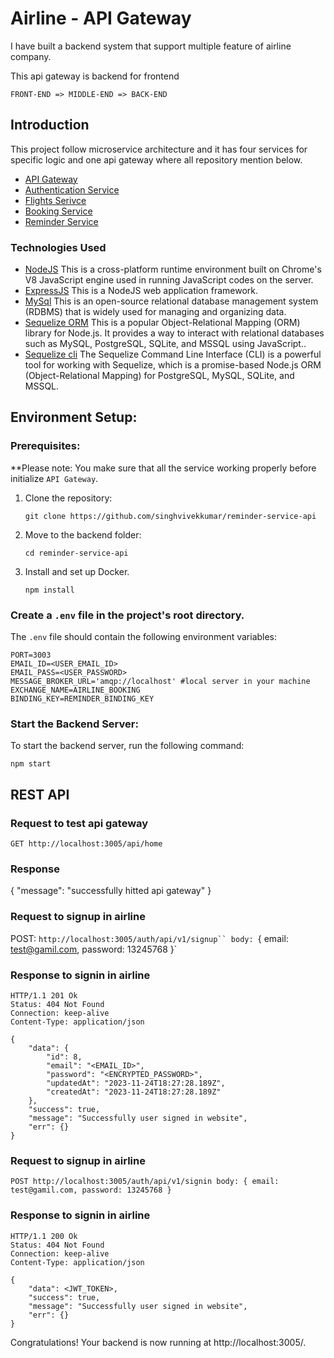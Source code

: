 # Airline - API Gateway

I have built a backend system that support multiple feature of airline company. 


This api gateway is backend for frontend

` FRONT-END => MIDDLE-END => BACK-END `

## Introduction

This project follow microservice architecture and it has four services for specific logic and one api gateway where all repository mention below.

* [API Gateway](https://github.com/singhvivekkumar/api-gateway.git)
* [Authentication Service](https://github.com/singhvivekkumar/auth-service-api)
* [Flights Serivce](https://github.com/singhvivekkumar/flight-service-api)
* [Booking Service](https://github.com/singhvivekkumar/booking-service-api)
* [Reminder Service](https://github.com/singhvivekkumar/reminder-service-api)


### Technologies Used
* [NodeJS](https://nodejs.org/) This is a cross-platform runtime environment built on Chrome's V8 JavaScript engine used in running JavaScript codes on the server.
* [ExpressJS](https://www.expresjs.org/) This is a NodeJS web application framework.
* [MySql](https://www.mysql.com/) This is an open-source relational database management system (RDBMS) that is widely used for managing and organizing data.
* [Sequelize ORM](https://sequelize.org/) This is a popular Object-Relational Mapping (ORM) library for Node.js. It provides a way to interact with relational databases such as MySQL, PostgreSQL, SQLite, and MSSQL using JavaScript..
* [Sequelize cli](https://sequelize.org/docs/v7/cli/) The Sequelize Command Line Interface (CLI) is a powerful tool for working with Sequelize, which is a promise-based Node.js ORM (Object-Relational Mapping) for PostgreSQL, MySQL, SQLite, and MSSQL.
<!-- * []() -->

## Environment Setup:

### Prerequisites:

**Please note: You make sure that all the service working properly before initialize `API Gateway`.

1. Clone the repository:

   ```shell
   git clone https://github.com/singhvivekkumar/reminder-service-api
   ```

2. Move to the backend folder:

   ```shell
   cd reminder-service-api
   ```

3. Install and set up Docker.

	```shell
   npm install
   ```

### Create a `.env` file in the project's root directory.

The `.env` file should contain the following environment variables:

```shell
PORT=3003
EMAIL_ID=<USER_EMAIL_ID>
EMAIL_PASS=<USER_PASSWORD>
MESSAGE_BROKER_URL='amqp://localhost' #local server in your machine
EXCHANGE_NAME=AIRLINE_BOOKING
BINDING_KEY=REMINDER_BINDING_KEY
```


### Start the Backend Server:

To start the backend server, run the following command:

```shell
npm start
```

## REST API

### Request to test api gateway

`GET http://localhost:3005/api/home`

### Response
{
  "message": "successfully hitted api gateway"
}

### Request to signup in airline

POST: `http://localhost:3005/auth/api/v1/signup``
body: `{
		email: test@gamil.com,
		password: 13245768
	}`


### Response to signin in airline

    HTTP/1.1 201 Ok
    Status: 404 Not Found
    Connection: keep-alive
    Content-Type: application/json

    {
    	"data": {
			"id": 8,
			"email": "<EMAIL_ID>",
			"password": "<ENCRYPTED_PASSWORD>",
			"updatedAt": "2023-11-24T18:27:28.189Z",
			"createdAt": "2023-11-24T18:27:28.189Z"
		},
    	"success": true,
    	"message": "Successfully user signed in website",
    	"err": {}
	}

### Request to signup in airline

`POST http://localhost:3005/auth/api/v1/signin
body: {
	email: test@gamil.com,
	password: 13245768
}
`

### Response to signin in airline

    HTTP/1.1 200 Ok
    Status: 404 Not Found
    Connection: keep-alive
    Content-Type: application/json

    {
    	"data": <JWT_TOKEN>,
    	"success": true,
    	"message": "Successfully user signed in website",
    	"err": {}
	}


Congratulations! Your backend is now running at http://localhost:3005/.